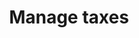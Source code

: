 ---
title: Manage taxes
sidebar_position: 3
description: Manage taxes
toc_min_heading_level: 2
toc_max_heading_level: 6
tags:
  - Invoice
  - Company Settings
  - Taxes
---